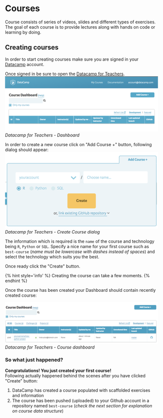 # Courses

Course consists of series of videos, slides and different types of exercises. The goal of each course is to provide lectures along with hands on code or learning by doing.

## Creating courses

In order to start creating courses make sure you are signed in your [Datacamp](https://www.datacamp.com) account.

Once signed in be sure to open the [Datacamp for Teachers](https://www.datacamp.com/teach).
![Datacamp for Teachers - Dashboard](../images/courses/teach-dashboard.png)
_Datacamp for Teachers - Dashboard_

In order to create a new course click on "Add Course +" button, following dialog should appear:
![Datacamp for Teachers - Dashboard](../images/courses/teach-dashboard-add-course.png)
_Datacamp for Teachers - Create Course dialog_

The information which is required is the `name` of the course and technology being `R`, `Python` or `SQL`. Specify a nice name for your first course such as `best-course` (_name must be lowercase with dashes instead of spaces_) and select the technology which suits you the best.

Once ready click the "Create" button.

{% hint style='info' %}
Creating the course can take a few moments.
{% endhint %}

Once the course has been created your Dashboard should contain recently created course:

![Datacamp for Teachers - Dashboard](../images/courses/teach-dashboard-course-list.png)
_Datacamp for Teachers - Course dashboard_

### So what just happened?
__Congratulations! You just created your first course!__  
Following actually happened behind the scenes after you have clicked "Create" button:

1. DataCamp has created a course populated with scaffolded exercises and information
2. The course has been pushed (uploaded) to your Github account in a repository named `best-course` (_check the next section for explanation on course data structure_)